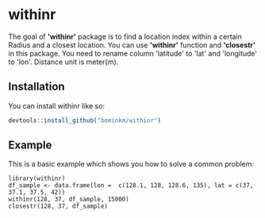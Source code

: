 # withinr

The goal of **'withinr'** package is to find a location index within a certain Radius and a closest location. You can use **'withinr'** function and **'closestr'** in this package. You need to rename column 'latitude' to 'lat' and 'longitude' to 'lon'. Distance unit is meter(m).

## Installation

You can install withinr like so:

``` r
devtools::install_github("bominkm/withinr")
```

## Example

This is a basic example which shows you how to solve a common problem:

```{r example}
library(withinr)
df_sample <- data.frame(lon =  c(128.1, 128, 128.6, 135), lat = c(37, 37.1, 37.5, 42))
withinr(128, 37, df_sample, 15000)
closestr(128, 37, df_sample)
```
